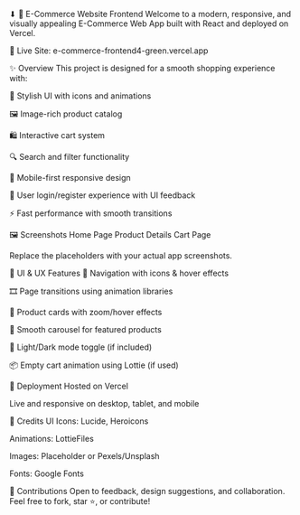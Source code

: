 
⬇
🛒 E-Commerce Website Frontend
Welcome to a modern, responsive, and visually appealing E-Commerce Web App built with React and deployed on Vercel.

🔗 Live Site: e-commerce-frontend4-green.vercel.app

✨ Overview
This project is designed for a smooth shopping experience with:

🎨 Stylish UI with icons and animations

🖼️ Image-rich product catalog

🛍️ Interactive cart system

🔍 Search and filter functionality

📱 Mobile-first responsive design

🔐 User login/register experience with UI feedback

⚡ Fast performance with smooth transitions

🖼️ Screenshots
Home Page	Product Details	Cart Page

Replace the placeholders with your actual app screenshots.

🧩 UI & UX Features
🧭 Navigation with icons & hover effects

🎞️ Page transitions using animation libraries

🎈 Product cards with zoom/hover effects

🔁 Smooth carousel for featured products

🌙 Light/Dark mode toggle (if included)

📦 Empty cart animation using Lottie (if used)

🚀 Deployment
Hosted on Vercel

Live and responsive on desktop, tablet, and mobile

📣 Credits
UI Icons: Lucide, Heroicons

Animations: LottieFiles

Images: Placeholder or Pexels/Unsplash

Fonts: Google Fonts

🙌 Contributions
Open to feedback, design suggestions, and collaboration. Feel free to fork, star ⭐, or contribute!
